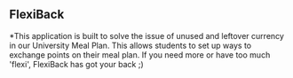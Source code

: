 ## FlexiBack

*This application is built to solve the issue of unused and leftover currency in our University Meal Plan. This allows students to set up ways to exchange points on their meal plan. If you need more or have too much 'flexi', FlexiBack has got your back ;)

